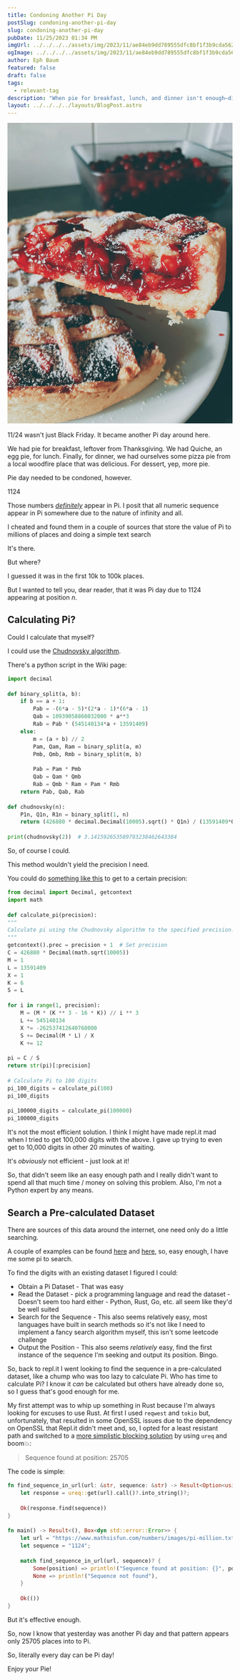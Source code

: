 ```yaml
---
title: Condoning Another Pi Day
postSlug: condoning-another-pi-day
slug: condoning-another-pi-day
pubDate: 11/25/2023 01:34 PM
imgUrl: ../../../../assets/img/2023/11/ae84eb9dd789555dfc8bf1f3b9cda56225e248e2.jpeg
ogImage: ../../../../assets/img/2023/11/ae84eb9dd789555dfc8bf1f3b9cda56225e248e2.jpeg
author: Eph Baum
featured: false
draft: false
tags:
  - relevant-tag
description: "When pie for breakfast, lunch, and dinner isn't enough—discover why 11/24 is secretly another Pi Day hiding in the infinite digits of π. A mathematical adventure proving that every day can be a celebration of both dessert and irrational numbers."
layout: ../../../../layouts/BlogPost.astro
---
```


![Featured Image](../../../../assets/img/2023/11/ae84eb9dd789555dfc8bf1f3b9cda56225e248e2.jpeg)

11/24 wasn't just Black Friday. It became another Pi day around here.

We had pie for breakfast, leftover from Thanksgiving. We had Quiche, an egg pie, for lunch. Finally, for dinner, we had ourselves some pizza pie from a local woodfire place that was delicious. For dessert, yep, more pie.

Pie day needed to be condoned, however.

1124

Those numbers [_definitely_](https://clickcalculators.com/pi-calculator/100000) appear in Pi. I posit that all numeric sequence appear in Pi somewhere due to the nature of infinity and all.

I cheated and found them in a couple of sources that store the value of Pi to millions of places and doing a simple text search

It's there.

But where?

I guessed it was in the first 10k to 100k places.

But I wanted to tell you, dear reader, that it was Pi day due to 1124 appearing at position _n_.

Calculating Pi?
---------------

Could I calculate that myself?

I could use the [Chudnovsky algorithm](https://en.wikipedia.org/wiki/Chudnovsky_algorithm).

There's a python script in the Wiki page:

```python
import decimal

def binary_split(a, b):
    if b == a + 1:
        Pab = -(6*a - 5)*(2*a - 1)*(6*a - 1)
        Qab = 10939058860032000 * a**3
        Rab = Pab * (545140134*a + 13591409)
    else:
        m = (a + b) // 2
        Pam, Qam, Ram = binary_split(a, m)
        Pmb, Qmb, Rmb = binary_split(m, b)
        
        Pab = Pam * Pmb
        Qab = Qam * Qmb
        Rab = Qmb * Ram + Pam * Rmb
    return Pab, Qab, Rab

def chudnovsky(n):
    P1n, Q1n, R1n = binary_split(1, n)
    return (426880 * decimal.Decimal(10005).sqrt() * Q1n) / (13591409*Q1n + R1n)

print(chudnovsky(2))  # 3.141592653589793238462643384
```

So, of course I could.

This method wouldn't yield the precision I need.

You could do [something like this](https://replit.com/@ephbaum/Chudnovsky-algo-in-py#main.py) to get to a certain precision:

```python
from decimal import Decimal, getcontext
import math

def calculate_pi(precision):
"""
Calculate pi using the Chudnovsky algorithm to the specified precision.
"""
getcontext().prec = precision + 1  # Set precision
C = 426880 * Decimal(math.sqrt(10005))
M = 1
L = 13591409
X = 1
K = 6
S = L

for i in range(1, precision):
    M = (M * (K ** 3 - 16 * K)) // i ** 3 
    L += 545140134
    X *= -262537412640768000
    S += Decimal(M * L) / X
    K += 12

pi = C / S
return str(pi)[:precision]

# Calculate Pi to 100 digits
pi_100_digits = calculate_pi(100)
pi_100_digits

pi_100000_digits = calculate_pi(100000)
pi_100000_digits
```

It's not the most efficient solution. I think I might have made repl.it mad when I tried to get 100,000 digits with the above. I gave up trying to even get to 10,000 digits in other 20 minutes of waiting.

It's _obviously_ not efficient - just look at it!

So, that didn't seem like an easy enough path and I really didn't want to spend all that much time / money on solving this problem. Also, I'm not a Python expert by any means.

Search a Pre-calculated Dataset
-------------------------------

There are sources of this data around the internet, one need only do a little searching.

A couple of examples can be found [here](https://www.damienelliott.com/1-million-digits-of-pi-%cf%80-ready-to-copy-and-paste/) and [here](https://www.mathsisfun.com/numbers/images/pi-million.txt), so, easy enough, I have me some pi to search.

To find the digits with an existing dataset I figured I could:

*   Obtain a Pi Dataset - That was easy
*   Read the Dataset - pick a programming language and read the dataset - Doesn't seem too hard either - Python, Rust, Go, etc. all seem like they'd be well suited
*   Search for the Sequence - This also seems relatively easy, most languages have built in search methods so it's not like I need to implement a fancy search algorithm myself, this isn't some leetcode challenge
*   Output the Position - This also seems _relatively_ easy, find the first instance of the sequence I'm seeking and output its position. Bingo.

So, back to repl.it I went looking to find the sequence in a pre-calculated dataset, like a chump who was too lazy to calculate Pi. Who has time to calculate Pi? I know it _can_ be calculated but others have already done so, so I guess that's good enough for me.

My first attempt was to whip up something in Rust because I'm always looking for excuses to use Rust. At first I used `reqwest` and `tokio` but, unfortunately, that resulted in some OpenSSL issues due to the dependency on OpenSSL that Repl.it didn't meet and, so, I opted for a least resistant path and switched to a [more simplistic blocking solution](https://replit.com/@ephbaum/search-pi-dataset-with-rust#src/main.rs) by using `ureq` and boom💥:

> Sequence found at position: 25705

The code is simple:

```rust
fn find_sequence_in_url(url: &str, sequence: &str) -> Result<Option<usize>, Box<dyn std::error::Error>> {
    let response = ureq::get(url).call()?.into_string()?;

    Ok(response.find(sequence))
}

fn main() -> Result<(), Box<dyn std::error::Error>> {
    let url = "https://www.mathsisfun.com/numbers/images/pi-million.txt";
    let sequence = "1124";

    match find_sequence_in_url(url, sequence)? {
        Some(position) => println!("Sequence found at position: {}", position),
        None => println!("Sequence not found"),
    }

    Ok(())
}
```

But it's effective enough.

So, now I know that yesterday was another Pi day and that pattern appears only 25705 places into to Pi.

So, literally every day can be Pi day!

Enjoy your Pie!

